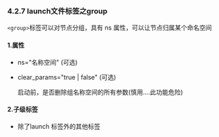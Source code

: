 ### 4.2.7 launch文件标签之group

`<group>`标签可以对节点分组，具有 ns 属性，可以让节点归属某个命名空间

#### 1.属性

* ns="名称空间" \(可选\)

* clear\_params="true \| false" \(可选\)

  启动前，是否删除组名称空间的所有参数\(慎用....此功能危险\)

#### 2.子级标签

* 除了launch 标签外的其他标签



